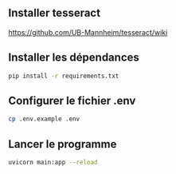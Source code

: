 ## Installer tesseract
https://github.com/UB-Mannheim/tesseract/wiki

## Installer les dépendances
```bash
pip install -r requirements.txt
```

## Configurer le fichier .env
```bash
cp .env.example .env
```

## Lancer le programme
```bash
uvicorn main:app --reload
```
